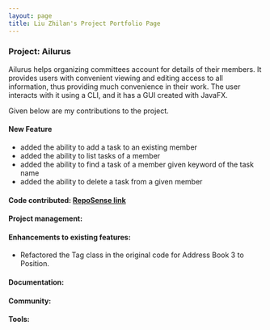 ```yaml
---
layout: page
title: Liu Zhilan's Project Portfolio Page
---
```


### Project: Ailurus

Ailurus helps organizing committees account for details of their members. 
It provides users with convenient viewing and editing access to all information, thus providing much convenience in their work.
The user interacts with it using a CLI, and it has a GUI created with JavaFX.

Given below are my contributions to the project.

#### New Feature
* added the ability to add a task to an existing member
* added the ability to list tasks of a member
* added the ability to find a task of a member given keyword of the task name
* added the ability to delete a task from a given member


#### **Code contributed**: [RepoSense link](https://nus-cs2103-ay2122s1.github.io/tp-dashboard/?search=liuzhi1an)

#### **Project management**:

#### **Enhancements to existing features**:
* Refactored the Tag class in the original code for Address Book 3 to Position.

#### **Documentation**:

#### **Community**:

#### **Tools**:
